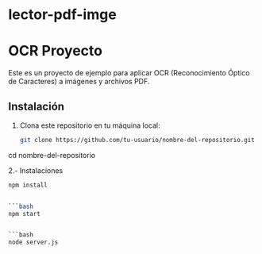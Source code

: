 # lector-pdf-imge

# OCR Proyecto

Este es un proyecto de ejemplo para aplicar OCR (Reconocimiento Óptico de Caracteres) a imágenes y archivos PDF.

## Instalación

1. Clona este repositorio en tu máquina local:

   ```bash
   git clone https://github.com/tu-usuario/nombre-del-repositorio.git


cd nombre-del-repositorio

2.- Instalaciones 
   ```bash
   npm install


   ```bash
   npm start


   ```bash
   node server.js
